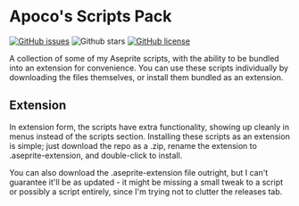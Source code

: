 # Apoco's Scripts Pack
[![GitHub issues](https://img.shields.io/github/issues/Apocalyptapig/AsepriteScripts)](https://github.com/Apocalyptapig/AsepriteScripts/issues) ![Github stars](https://img.shields.io/github/stars/Apocalyptapig/AsepriteScripts)
 [![GitHub license](https://img.shields.io/github/license/Apocalyptapig/AsepriteScripts)](https://github.com/Apocalyptapig/AsepriteScripts/blob/main/LICENSE)

A collection of some of my Aseprite scripts, with the ability to be bundled into an extension for convenience. You can use these scripts individually by downloading the files themselves, or install them bundled as an extension.

## Extension
In extension form, the scripts have extra functionality, showing up cleanly in menus instead of the scripts section. Installing these scripts as an extension is simple; just download the repo as a .zip, rename the extension to .aseprite-extension, and double-click to install.

You can also download the .aseprite-extension file outright, but I can't guarantee it'll be as updated - it might be missing a small tweak to a script or possibly a script entirely, since I'm trying not to clutter the releases tab.

